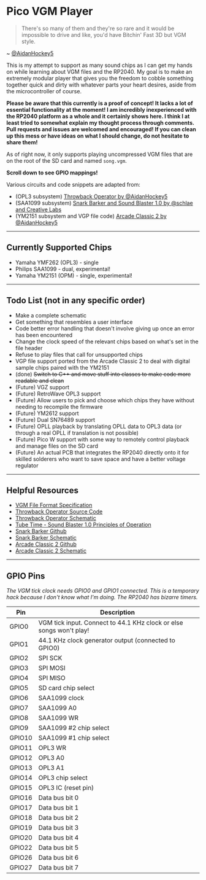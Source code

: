 # Pico VGM Player

> There's so many of them and they're so rare and it would be impossible to drive and like, you'd have Bitchin' Fast 3D but VGM style.

~ [@AidanHockey5](https://www.youtube.com/watch?v=WZmMP82XPoI)

This is my attempt to support as many sound chips as I can get my hands on while learning about VGM files and the RP2040. My goal is to make an extremely modular player that gives you the freedom to cobble something together quick and dirty with whatever parts your heart desires, aside from the microcontroller of course.

**Please be aware that this currently is a proof of concept! It lacks a lot of essential functionality at the moment!
I am incredibly inexperienced with the RP2040 platform as a whole and it certainly shows here.
I think I at least tried to somewhat explain my thought process through comments.
Pull requests and issues are welcomed and encouraged! If you can clean up this mess or have ideas on what I should change, do not hesitate to share them!**

As of right now, it only supports playing uncompressed VGM files that are on the root of the SD card and named `song.vgm`.

**Scroll down to see GPIO mappings!**

Various circuits and code snippets are adapted from:

* (OPL3 subsystem) [Throwback Operator by @AidanHockey5](https://github.com/AidanHockey5/Throwback_Operator)
* (SAA1099 subsystem) [Snark Barker and Sound Blaster 1.0 by @schlae and Creative Labs](https://github.com/schlae/snark-barker)
* (YM2151 subsystem and VGP file code) [Arcade Classic 2 by @AidanHockey5](https://github.com/AidanHockey5/YM2151_Arcade_Classic_2)

---

## Currently Supported Chips

* Yamaha YMF262 (OPL3) - single
* Philips SAA1099 - dual, experimental!
* Yamaha YM2151 (OPM) - single, experimental!

---

## Todo List (not in any specific order)

* Make a complete schematic
* Get something that resembles a user interface
* Code better error handling that doesn't involve giving up once an error has been encountered
* Change the clock speed of the relevant chips based on what's set in the file header
* Refuse to play files that call for unsupported chips
* VGP file support ported from the Arcade Classic 2 to deal with digital sample chips paired with the YM2151
* (done) ~~Switch to C++ and move stuff into classes to make code more readable and clean~~
* (Future) VGZ support
* (Future) RetroWave OPL3 support
* (Future) Allow users to pick and choose which chips they have without needing to recompile the firmware
* (Future) YM2612 support
* (Future) Dual SN76489 support
* (Future) OPLL playback by translating OPLL data to OPL3 data (or through a real OPLL if translation is not possible)
* (Future) Pico W support with some way to remotely control playback and manage files on the SD card
* (Future) An actual PCB that integrates the RP2040 directly onto it for skilled solderers who want to save space and have a better voltage regulator

---

## Helpful Resources

* [VGM File Format Specification](https://vgmrips.net/wiki/VGM_Specification)
* [Throwback Operator Source Code](https://github.com/AidanHockey5/Throwback_Operator)
* [Throwback Operator Schematic](https://raw.githubusercontent.com/AidanHockey5/Throwback_Operator/master/Schematic/OPL3_VGM_Player/OPL3_VGM_Player.png)
* [Tube Time - Sound Blaster 1.0 Principles of Operation](http://tubetime.us/index.php/2019/01/19/sound-blaster-1-0-principles-of-operation/)
* [Snark Barker Github](https://github.com/schlae/snark-barker)
* [Snark Barker Schematic](https://raw.githubusercontent.com/schlae/snark-barker/master/SnarkBarker.pdf)
* [Arcade Classic 2 Github](https://github.com/AidanHockey5/YM2151_Arcade_Classic_2)
* [Arcade Classic 2 Schematic](https://raw.githubusercontent.com/AidanHockey5/YM2151_Arcade_Classic_2/master/schematic/ArcadeClassic2.png)

---

## GPIO Pins

*The VGM tick clock needs GPIO0 and GPIO1 connected. This is a temporary hack because I don't know what I'm doing. The RP2040 has bizarre timers.*

Pin | Description
--- | ---
GPIO0 | VGM tick input. Connect to 44.1 KHz clock or else songs won't play!
GPIO1 | 44.1 KHz clock generator output (connected to GPIO0)
GPIO2 | SPI SCK
GPIO3 | SPI MOSI
GPIO4 | SPI MISO
GPIO5 | SD card chip select
GPIO6 | SAA1099 clock
GPIO7 | SAA1099 A0
GPIO8 | SAA1099 WR
GPIO9 | SAA1099 #2 chip select
GPIO10 | SAA1099 #1 chip select
GPIO11 | OPL3 WR
GPIO12 | OPL3 A0
GPIO13 | OPL3 A1
GPIO14 | OPL3 chip select
GPIO15 | OPL3 IC (reset pin)
GPIO16 | Data bus bit 0
GPIO17 | Data bus bit 1
GPIO18 | Data bus bit 2
GPIO19 | Data bus bit 3
GPIO20 | Data bus bit 4
GPIO22 | Data bus bit 5
GPIO26 | Data bus bit 6
GPIO27 | Data bus bit 7
